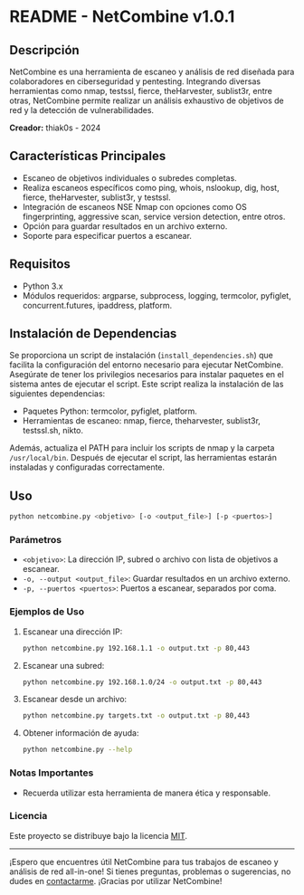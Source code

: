 # README - NetCombine v1.0.1



## Descripción
NetCombine es una herramienta de escaneo y análisis de red diseñada para colaboradores en ciberseguridad y pentesting. Integrando diversas herramientas como nmap, testssl, fierce, theHarvester, sublist3r, entre otras, NetCombine permite realizar un análisis exhaustivo de objetivos de red y la detección de vulnerabilidades.

**Creador:** thiak0s - 2024

## Características Principales
- Escaneo de objetivos individuales o subredes completas.
- Realiza escaneos específicos como ping, whois, nslookup, dig, host, fierce, theHarvester, sublist3r, y testssl.
- Integración de escaneos NSE Nmap con opciones como OS fingerprinting, aggressive scan, service version detection, entre otros.
- Opción para guardar resultados en un archivo externo.
- Soporte para especificar puertos a escanear.

## Requisitos
- Python 3.x
- Módulos requeridos: argparse, subprocess, logging, termcolor, pyfiglet, concurrent.futures, ipaddress, platform.

## Instalación de Dependencias
Se proporciona un script de instalación (`install_dependencies.sh`) que facilita la configuración del entorno necesario para ejecutar NetCombine. Asegúrate de tener los privilegios necesarios para instalar paquetes en el sistema antes de ejecutar el script.
Este script realiza la instalación de las siguientes dependencias:
- Paquetes Python: termcolor, pyfiglet, platform.
- Herramientas de escaneo: nmap, fierce, theharvester, sublist3r, testssl.sh, nikto.

Además, actualiza el PATH para incluir los scripts de nmap y la carpeta `/usr/local/bin`. Después de ejecutar el script, las herramientas estarán instaladas y configuradas correctamente.

## Uso
```bash
python netcombine.py <objetivo> [-o <output_file>] [-p <puertos>]
```

### Parámetros
- `<objetivo>`: La dirección IP, subred o archivo con lista de objetivos a escanear.
- `-o, --output <output_file>`: Guardar resultados en un archivo externo.
- `-p, --puertos <puertos>`: Puertos a escanear, separados por coma.

### Ejemplos de Uso
1. Escanear una dirección IP:
   ```bash
   python netcombine.py 192.168.1.1 -o output.txt -p 80,443
   ```

2. Escanear una subred:
   ```bash
   python netcombine.py 192.168.1.0/24 -o output.txt -p 80,443
   ```

3. Escanear desde un archivo:
   ```bash
   python netcombine.py targets.txt -o output.txt -p 80,443
   ```

4. Obtener información de ayuda:
   ```bash
   python netcombine.py --help
   ```

### Notas Importantes

- Recuerda utilizar esta herramienta de manera ética y responsable.

### Licencia

Este proyecto se distribuye bajo la licencia [MIT](LICENSE).

---

¡Espero que encuentres útil NetCombine para tus trabajos de escaneo y análisis de red all-in-one! Si tienes preguntas, problemas o sugerencias, no dudes en [contactarme](https://github.com/thiak0s). ¡Gracias por utilizar NetCombine!

